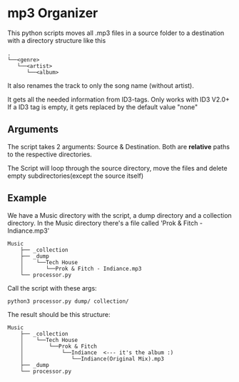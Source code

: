 # mp3 Organizer
This python scripts moves all .mp3 files in a source folder to a destination with a directory structure like this

    .
    └──<genre>
       └──<artist>
          └──<album>



It also renames the track to only the song name (without artist).

It gets all the needed information from ID3-tags. Only works with ID3 V2.0+
If a ID3 tag is empty, it gets replaced by the default value "none"


## Arguments
The script takes 2 arguments: Source & Destination. Both are **relative** paths to the respective directories.

The Script will loop through the source directory, move the files and delete empty subdirectories(except the source itself)


## Example
We have a Music directory with the script, a dump directory and a collection directory. In the Music directory there's a file called 'Prok & Fitch - Indiance.mp3'

    Music
        ├── _collection
        ├── _dump
        │    └──Tech House
        │       └──Prok & Fitch - Indiance.mp3
        └── processor.py

Call the script with these args:

    python3 processor.py dump/ collection/

The result should be this structure:

    Music
        ├── _collection
        │    └──Tech House
        │        └──Prok & Fitch
        │            └──Indiance  <--- it's the album :)
        │               └──Indiance(Original Mix).mp3
        ├── _dump
        └── processor.py
